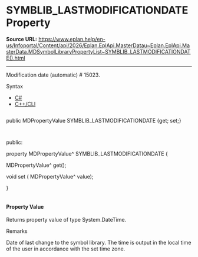# SYMBLIB_LASTMODIFICATIONDATE Property

**Source URL:** https://www.eplan.help/en-us/Infoportal/Content/api/2026/Eplan.EplApi.MasterDatau~Eplan.EplApi.MasterData.MDSymbolLibraryPropertyList~SYMBLIB_LASTMODIFICATIONDATE().html

---

Modification date (automatic) # 15023.

Syntax

- [C#](#i-syntax-CS)
- [C++/CLI](#i-syntax-CPP2005)

```
```
public MDPropertyValue SYMBLIB_LASTMODIFICATIONDATE {get; set;}
```
```

```
```
public:

property MDPropertyValue^ SYMBLIB_LASTMODIFICATIONDATE {

   MDPropertyValue^ get();

   void set (    MDPropertyValue^ value);

}
```
```

#### Property Value

Returns property value of type System.DateTime.

Remarks

Date of last change to the symbol library. The time is output in the local time of the user in accordance with the set time zone.
